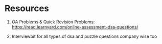 # Resources
1. OA Problems & Quick Revision Problems: 
https://read.learnyard.com/online-assessment-dsa-questions/

2. Interviewbit for all types of dsa and puzzle questions company wise too